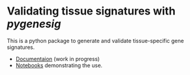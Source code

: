 # Validating tissue signatures with *pygenesig*

This is a python package to generate and validate tissue-specific gene signatures. 

* [Documentaion](http://grst.github.io/gene-set-study) (work in progress)
* [Notebooks](notebooks) demonstrating the use. 
